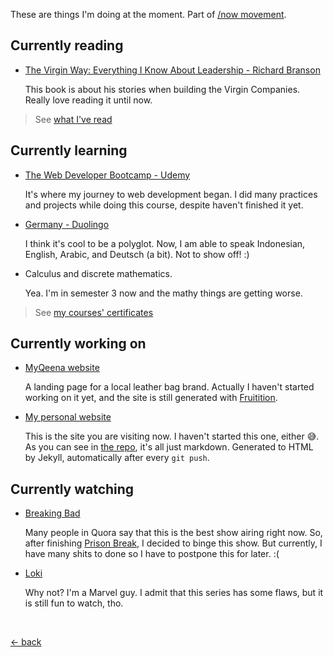 These are things I'm doing at the moment. Part of [/now movement](https://nownownow.com).

## Currently reading

-   [The Virgin Way: Everything I Know About Leadership - Richard Branson](https://www.goodreads.com/book/show/22129114-the-virgin-way)
    
    This book is about his stories when building the Virgin Companies. Really love reading it until now.

> See [what I've read](https://www.goodreads.com/review/list/123404048-muhammad-mufid?shelf=read)

## Currently learning

-   [The Web Developer Bootcamp - Udemy](https://www.udemy.com/course/the-web-developer-bootcamp/)
    
    It's where my journey to web development began. I did many practices and projects while doing this course, despite haven't finished it yet.

-   [Germany - Duolingo](https://www.duolingo.com/course/de/en/Learn-German)
    
    I think it's cool to be a polyglot. Now, I am able to speak Indonesian, English, Arabic, and Deutsch (a bit). Not to show off! :)

-   Calculus and discrete mathematics. 
    
    Yea. I'm in semester 3 now and the mathy things are getting worse.

> See [my courses' certificates](https://www.linkedin.com/in/mufidu/)

## Currently working on

-   [MyQeena website](https://myqeena.my.id)
    
    A landing page for a local leather bag brand. Actually I haven't started working on it yet, and the site is still generated with [Fruitition](https://fruitionsite.com/).

-   [My personal website](https://mufidu.com)
    
    This is the site you are visiting now. I haven't started this one, either 😅. As you can see in [the repo](https://github.com/mufidu/mufidu.com), it's all just markdown. Generated to HTML by Jekyll, automatically after every `git push`.

## Currently watching

-   [Breaking Bad](https://www.imdb.com/title/tt0903747/)
    
    Many people in Quora say that this is the best show airing right now. So, after finishing [Prison Break](https://www.imdb.com/title/tt0455275/), I decided to binge this show. But currently, I have many shits to done so I have to postpone this for later. :(

-   [Loki](https://www.imdb.com/title/tt9140554/)
    
    Why not? I'm a Marvel guy. I admit that this series has some flaws, but it is still fun to watch, tho.

<br>

[&larr; back](https://mufidu.com)
